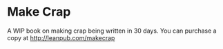 # Make Crap

A WIP book on making crap being written in 30 days. You can purchase a copy at http://leanpub.com/makecrap
